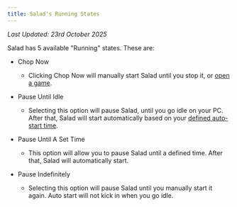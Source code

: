 ```yaml
---
title: Salad's Running States
---
```


_Last Updated: 23rd October 2025_

Salad has 5 available "Running" states. These are:

- Chop Now
  - Clicking Chop Now will manually start Salad until you stop it, or
    [open a game](/docs/faq/salad-app/temporary-workload-block).

- Pause Until Idle
  - Selecting this option will pause Salad, until you go idle on your PC. After that, Salad will start automatically
    based on your [defined auto-start time](/docs/guides/using-salad/salad-app-settings).

- Pause Until A Set Time
  - This option will allow you to pause Salad until a defined time. After that, Salad will automatically start.

- Pause Indefinitely
  - Selecting this option will pause Salad until you manually start it again. Auto start will not kick in when you go
    idle.
